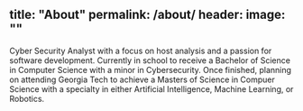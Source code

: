 title: "About"
permalink: /about/
header:
  image: ""
--

Cyber Security Analyst with a focus on host analysis and a passion for 
software development.  Currently in school to receive a Bachelor of Science
in Computer Science with a minor in Cybersecurity.  Once finished, planning on
attending Georgia Tech to achieve a Masters of Science in Compuer Science with
a specialty in either Artificial Intelligence, Machine Learning, or Robotics.
